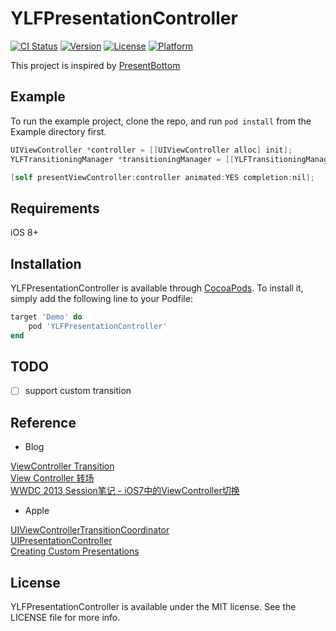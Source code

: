 # YLFPresentationController

[![CI Status](https://img.shields.io/travis/leavesster/YLFPresentationController.svg?style=flat)](https://travis-ci.org/leavesster/YLFPresentationController)
[![Version](https://img.shields.io/cocoapods/v/YLFPresentationController.svg?style=flat)](https://cocoapods.org/pods/YLFPresentationController)
[![License](https://img.shields.io/cocoapods/l/YLFPresentationController.svg?style=flat)](https://cocoapods.org/pods/YLFPresentationController)
[![Platform](https://img.shields.io/cocoapods/p/YLFPresentationController.svg?style=flat)](https://cocoapods.org/pods/YLFPresentationController)

This project is inspired by [PresentBottom](https://github.com/IkeBanPC/PresentBottom)

## Example

To run the example project, clone the repo, and run `pod install` from the Example directory first.

```Objective-C
UIViewController *controller = [[UIViewController alloc] init];
YLFTransitioningManager *transitioningManager = [[YLFTransitioningManager alloc] initWithViewController:controller];

[self presentViewController:controller animated:YES completion:nil];
```

## Requirements

iOS 8+

## Installation

YLFPresentationController is available through [CocoaPods](https://cocoapods.org). To install it, simply add the following line to your Podfile:

```ruby
target 'Demo' do
    pod 'YLFPresentationController'
end
```

## TODO

- [ ] support custom transition

## Reference

* Blog

[ViewController Transition](https://github.com/seedante/iOS-Note/wiki/ViewController-Transition)  
[View Controller 转场](https://objccn.io/issue-5-3/)  
[WWDC 2013 Session笔记 - iOS7中的ViewController切换](https://onevcat.com/2013/10/vc-transition-in-ios7/)

* Apple

[UIViewControllerTransitionCoordinator](https://developer.apple.com/documentation/uikit/uiviewcontrollertransitioncoordinator?language=objc)  
[UIPresentationController](https://developer.apple.com/documentation/uikit/uipresentationcontroller?language=objc)  
[Creating Custom Presentations](https://developer.apple.com/library/archive/featuredarticles/ViewControllerPGforiPhoneOS/DefiningCustomPresentations.html#//apple_ref/doc/uid/TP40007457-CH25-SW1)

## License

YLFPresentationController is available under the MIT license. See the LICENSE file for more info.
